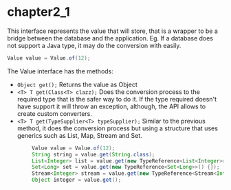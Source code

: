 # chapter2\_1

This interface represents the value that will store, that is a wrapper to be a bridge between the database and the application. Eg. If a database does not support a Java type, it may do the conversion with easily.

```java
Value value = Value.of(12);
```

The Value interface has the methods:

* `Object get();` Returns the value as Object
* `<T> T get(Class<T> clazz);` Does the conversion process to the required type that is the safer way to do it. If the type required doesn't have support it will throw an exception, although, the API allows to create custom converters.
* `<T> T get(TypeSupplier<T> typeSupplier);` Similar to the previous method, it does the conversion process but using a structure that uses generics such as List, Map, Stream and Set.

```java
        Value value = Value.of(12);
        String string = value.get(String.class);
        List<Integer> list = value.get(new TypeReference<List<Integer>>() {});
        Set<Long> set = value.get(new TypeReference<Set<Long>>() {});
        Stream<Integer> stream = value.get(new TypeReference<Stream<Integer>>() {});
        Object integer = value.get();
```

